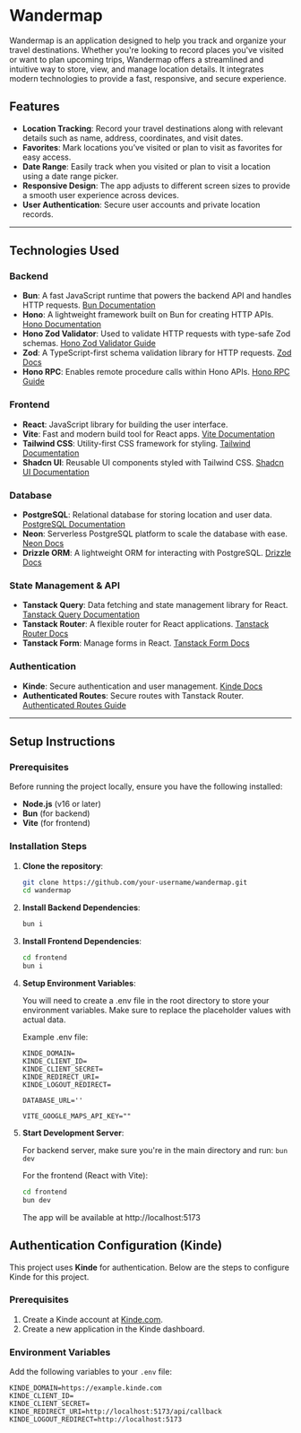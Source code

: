# Wandermap

Wandermap is an application designed to help you track and organize your travel destinations. Whether you're looking to record places you've visited or want to plan upcoming trips, Wandermap offers a streamlined and intuitive way to store, view, and manage location details. It integrates modern technologies to provide a fast, responsive, and secure experience.

## Features

- **Location Tracking**: Record your travel destinations along with relevant details such as name, address, coordinates, and visit dates.
- **Favorites**: Mark locations you’ve visited or plan to visit as favorites for easy access.
- **Date Range**: Easily track when you visited or plan to visit a location using a date range picker.
- **Responsive Design**: The app adjusts to different screen sizes to provide a smooth user experience across devices.
- **User Authentication**: Secure user accounts and private location records.

---

## Technologies Used

### Backend

- **Bun**: A fast JavaScript runtime that powers the backend API and handles HTTP requests. [Bun Documentation](https://bun.sh/docs/api/http)
- **Hono**: A lightweight framework built on Bun for creating HTTP APIs. [Hono Documentation](https://hono.dev/docs/getting-started/bun)
- **Hono Zod Validator**: Used to validate HTTP requests with type-safe Zod schemas. [Hono Zod Validator Guide](https://hono.dev/docs/guides/validation)
- **Zod**: A TypeScript-first schema validation library for HTTP requests. [Zod Docs](https://zod.dev/)
- **Hono RPC**: Enables remote procedure calls within Hono APIs. [Hono RPC Guide](https://hono.dev/docs/guides/rpc)

### Frontend

- **React**: JavaScript library for building the user interface.
- **Vite**: Fast and modern build tool for React apps. [Vite Documentation](https://vite.dev/guide/)
- **Tailwind CSS**: Utility-first CSS framework for styling. [Tailwind Documentation](https://tailwindcss.com/docs/installation)
- **Shadcn UI**: Reusable UI components styled with Tailwind CSS. [Shadcn UI Documentation](https://ui.shadcn.com/docs/installation/vite)

### Database

- **PostgreSQL**: Relational database for storing location and user data. [PostgreSQL Documentation](https://www.postgresql.org/docs/current/datatype-numeric.html)
- **Neon**: Serverless PostgreSQL platform to scale the database with ease. [Neon Docs](https://neon.tech/)
- **Drizzle ORM**: A lightweight ORM for interacting with PostgreSQL. [Drizzle Docs](https://orm.drizzle.team/)

### State Management & API

- **Tanstack Query**: Data fetching and state management library for React. [Tanstack Query Documentation](https://tanstack.com/query/latest/docs/framework/react/quick-start)
- **Tanstack Router**: A flexible router for React applications. [Tanstack Router Docs](https://tanstack.com/router/latest)
- **Tanstack Form**: Manage forms in React. [Tanstack Form Docs](https://tanstack.com/form/latest)

### Authentication

- **Kinde**: Secure authentication and user management. [Kinde Docs](https://docs.kinde.com/)
- **Authenticated Routes**: Secure routes with Tanstack Router. [Authenticated Routes Guide](https://tanstack.com/router/latest/docs/framework/react/guide/authenticated-routes)

---

## Setup Instructions

### Prerequisites

Before running the project locally, ensure you have the following installed:

- **Node.js** (v16 or later)
- **Bun** (for backend)
- **Vite** (for frontend)

### Installation Steps

1. **Clone the repository**:

   ```bash
   git clone https://github.com/your-username/wandermap.git
   cd wandermap
   ```

2. **Install Backend Dependencies**:
   ```bash
   bun i
   ```
3. **Install Frontend Dependencies**:
   ```bash
   cd frontend
   bun i
   ```
4. **Setup Environment Variables**:

   You will need to create a .env file in the root directory to store your environment variables. Make sure to replace the placeholder values with actual data.

   Example .env file:

   ```
   KINDE_DOMAIN=
   KINDE_CLIENT_ID=
   KINDE_CLIENT_SECRET=
   KINDE_REDIRECT_URI=
   KINDE_LOGOUT_REDIRECT=

   DATABASE_URL=''

   VITE_GOOGLE_MAPS_API_KEY=""
   ```

5. **Start Development Server**:

   For backend server, make sure you're in the main directory and run:
   `bun dev`

   For the frontend (React with Vite):

   ```bash
   cd frontend
   bun dev
   ```

   The app will be available at http://localhost:5173

## Authentication Configuration (Kinde)

This project uses **Kinde** for authentication. Below are the steps to configure Kinde for this project.

### Prerequisites

1.  Create a Kinde account at [Kinde.com](https://kinde.com/).
2.  Create a new application in the Kinde dashboard.

### Environment Variables

Add the following variables to your `.env` file:

```
KINDE_DOMAIN=https://example.kinde.com
KINDE_CLIENT_ID=
KINDE_CLIENT_SECRET=
KINDE_REDIRECT_URI=http://localhost:5173/api/callback
KINDE_LOGOUT_REDIRECT=http://localhost:5173
```

